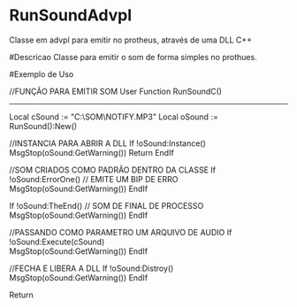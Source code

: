 # RunSoundAdvpl
Classe em advpl para emitir no protheus, através de uma DLL C++


#Descricao
Classe para emitir o som de forma simples no prothues.



#Exemplo de Uso

//FUNÇÃO PARA EMITIR SOM
User Function RunSoundC()
*************************
Local cSound	   := "C:\SOM\NOTIFY.MP3"
Local oSound       := RunSound():New()

//INSTANCIA PARA ABRIR A DLL
If !oSound:Instance()
    MsgStop(oSound:GetWarning())
    Return
EndIf



//SOM CRIADOS COMO PADRÃO DENTRO DA CLASSE
If !oSound:ErrorOne() // EMITE UM BIP DE ERRO  
    MsgStop(oSound:GetWarning())
EndIf




If !oSound:TheEnd()  // SOM DE FINAL DE PROCESSO
    MsgStop(oSound:GetWarning())
EndIf




//PASSANDO COMO PARAMETRO UM ARQUIVO DE AUDIO
If !oSound:Execute(cSound) 	
    MsgStop(oSound:GetWarning())
EndIf



//FECHA E LIBERA A DLL
If !oSound:Distroy()
    MsgStop(oSound:GetWarning())
EndIf

Return